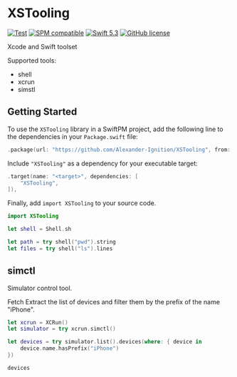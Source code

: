 # XSTooling

[![Test](https://github.com/Alexander-Ignition/XSTooling/actions/workflows/test.yml/badge.svg)](https://github.com/Alexander-Ignition/XSTooling/actions/workflows/test.yml)
[![SPM compatible](https://img.shields.io/badge/spm-compatible-brightgreen.svg?style=flat)](https://swift.org/package-manager)
[![Swift 5.3](https://img.shields.io/badge/swift-5.3-brightgreen.svg?style=flat)](https://developer.apple.com/swift)
[![GitHub license](https://img.shields.io/badge/license-MIT-lightgrey.svg)](https://github.com/Alexander-Ignition/XSTooling/blob/master/LICENSE)

Xcode and Swift toolset

Supported tools:

- shell
- xcrun
- simstl

## Getting Started

To use the `XSTooling` library in a SwiftPM project, add the following line to the dependencies in your `Package.swift` file:

```swift
.package(url: "https://github.com/Alexander-Ignition/XSTooling", from: "0.0.1"),
```

Include `"XSTooling"` as a dependency for your executable target:

```swift
.target(name: "<target>", dependencies: [
    "XSTooling",
]),
```

Finally, add `import XSTooling` to your source code.

```swift
import XSTooling

let shell = Shell.sh

let path = try shell("pwd").string
let files = try shell("ls").lines
```

## simctl

Simulator control tool.

Fetch Extract the list of devices and filter them by the prefix of the name "iPhone".

```swift
let xcrun = XCRun()
let simulator = try xcrun.simctl()

let devices = try simulator.list().devices(where: { device in
    device.name.hasPrefix("iPhone")
})

devices
```
